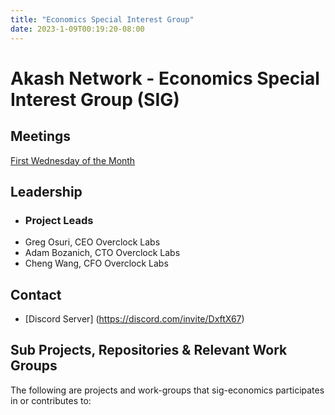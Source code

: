 ```yaml
---
title: "Economics Special Interest Group"
date: 2023-1-09T00:19:20-08:00
---
```


# Akash Network - Economics Special Interest Group (SIG)


## Meetings

[First Wednesday of the Month](https://calendar.google.com/calendar/u/0?cid=Y18yNWU1ZTM3NDhlNGM0YWI3YTU1ZjQxZmJjNWViZWJjYzBhMDNiNDBmYjAyODc4NWYxNDE1OWJmYWViZWExMmUyQGdyb3VwLmNhbGVuZGFyLmdvb2dsZS5jb20)

## Leadership

- ### Project Leads

* Greg Osuri, CEO Overclock Labs
* Adam Bozanich, CTO Overclock Labs
* Cheng Wang, CFO Overclock Labs



## Contact

- [Discord Server] (https://discord.com/invite/DxftX67)

## Sub Projects, Repositories & Relevant Work Groups

The following are projects and work-groups that sig-economics participates in or contributes to:
